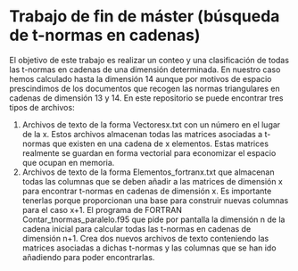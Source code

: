 # Trabajo de fin de máster (búsqueda de t-normas en cadenas)
El objetivo de este trabajo es realizar un conteo y una clasificación de todas las t-normas en cadenas de una dimensión determinada. En nuestro caso hemos calculado hasta la dimensión 14 aunque por motivos de espacio prescindimos de los documentos que recogen las normas triangulares en cadenas de dimensión 13 y 14. En este repositorio se puede encontrar tres tipos de archivos:
1. Archivos de texto de la forma Vectoresx.txt con un número en el lugar de la x. Estos archivos almacenan todas las matrices asociadas a t-normas que existen en una cadena de x elementos. Estas matrices realmente se guardan en forma vectorial para economizar el espacio que ocupan en memoria.
2. Archivos de texto de la forma Elementos_fortranx.txt que almacenan todas las columnas que se deben añadir a las matrices de dimensión x para encontrar t-normas en cadenas de dimensión x. Es importante tenerlas porque proporcionan una base para construir nuevas columnas para el caso x+1.
El programa de FORTRAN Contar_tnormas_paralelo.f95 que pide por pantalla la dimensión n de la cadena inicial para calcular todas las t-normas en cadenas de dimensión n+1. Crea dos nuevos archivos de texto conteniendo las matrices asociadas a dichas t-normas y las columnas que se han ido añadiendo para poder encontrarlas.
